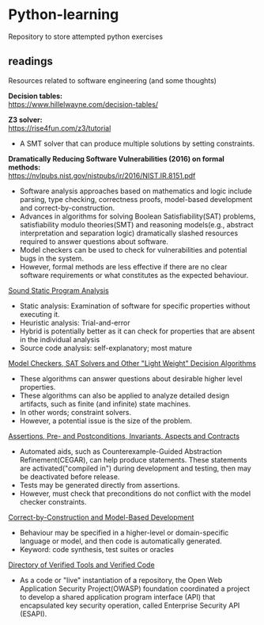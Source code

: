 # Python-learning
Repository to store attempted python exercises

## readings
Resources related to software engineering (and some thoughts)

<b> Decision tables:</b>  
https://www.hillelwayne.com/decision-tables/  

<b> Z3 solver: </b>  
https://rise4fun.com/z3/tutorial 
- A SMT solver that can produce multiple solutions by setting constraints.  

<b> Dramatically Reducing Software Vulnerabilities (2016) on formal methods:</b>  
https://nvlpubs.nist.gov/nistpubs/ir/2016/NIST.IR.8151.pdf  
- Software analysis approaches based on mathematics and logic include parsing, type checking, correctness proofs, model-based development and correct-by-construction.  
- Advances in algorithms for solving Boolean Satisfiability(SAT) problems, satisfiability modulo theories(SMT) and reasoning models(e.g., abstract interpretation and separation logic) dramatically slashed resources required to answer questions about software.  
- Model checkers can be used to check for vulnerabilities and potential bugs in the system.  
- However, formal methods are less effective if there are no clear software requirements or what constitutes as the expected behaviour.  

<ins>Sound Static Program Analysis</ins>
- Static analysis: Examination of software for specific properties without executing it.  
- Heuristic analysis: Trial-and-error  
- Hybrid is potentially better as it can check for properties that are absent in the individual analysis  
- Source code analysis: self-explanatory; most mature  

<ins> Model Checkers, SAT Solvers and Other "Light Weight" Decision Algorithms</ins>  
- These algorithms can answer questions about desirable higher level properties.  
- These algorithms can also be applied to analyze detailed design artifacts, such as finite (and infinite) state machines.  
- In other words; constraint solvers.  
- However, a potential issue is the size of the problem.  

<ins> Assertions, Pre- and Postconditions, Invariants, Aspects and Contracts</ins>  
- Automated aids, such as Counterexample-Guided Abstraction Refinement(CEGAR), can help produce statements. These statements are activated("compiled in") during development and testing, then may be deactivated before release.  
- Tests may be generated directly from assertions.  
- However, must check that preconditions do not conflict with the model checker constraints.  

<ins> Correct-by-Construction and Model-Based Development</ins>
- Behaviour may be specified in a higher-level or domain-specific language or model, and then code is automatically generated.  
- Keyword: code synthesis, test suites or oracles  

<ins> Directory of Verified Tools and Verified Code</ins>
- As a code or "live" instantiation of a repository, the Open Web Application Security Project(OWASP) foundation coordinated a project to develop a shared application program interface (API) that encapsulated key security operation, called Enterprise Security API (ESAPI).